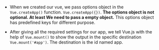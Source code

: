 * When we created our vue, we pass options object in the ``Vue.createApp()`` function. ``Vue.createApp({})``. **The options object is not optional. At least We need to pass a empty object.** This options object has predefined keys for different purpose.

* After giving all the required settings for our app, we tell Vue.js with the help of ``Vue.mount()`` to show the output in the specific destination  ``Vue.mount('#app')``. The destination is the id named app.